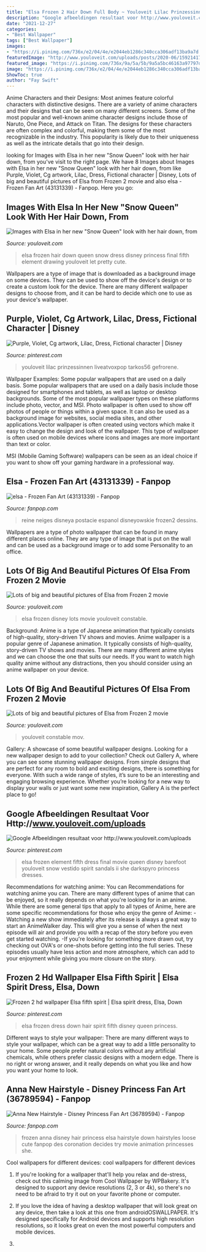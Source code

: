 ```yaml
---
title: "Elsa Frozen 2 Hair Down Full Body ~ Youloveit Lilac Prinzessinnen Liveatvoxpop Tarkos56 Gefrorene"
description: "Google afbeeldingen resultaat voor http://www.youloveit.com/uploads"
date: "2021-12-27"
categories:
- "Best Wallpaper"
tags: ["Best Wallpaper"]
images:
- "https://i.pinimg.com/736x/e2/04/4e/e2044eb1286c340cca306adf13ba9a7d.jpg"
featuredImage: "http://www.youloveit.com/uploads/posts/2020-06/1592141717_youloveit_com_frozen_2_elsa_pictures_big_hd31.jpg"
featured_image: "https://i.pinimg.com/736x/9a/5a/5b/9a5a5bc46163a97797d1ab6a9e1011b2.jpg"
image: "https://i.pinimg.com/736x/e2/04/4e/e2044eb1286c340cca306adf13ba9a7d.jpg"
ShowToc: true
author: "Fay Swift"
---
```



Anime Characters and their Designs: Most animes feature colorful characters with distinctive designs.
There are a variety of anime characters and their designs that can be seen on many different screens. Some of the most popular and well-known anime character designs include those of Naruto, One Piece, and Attack on Titan. The designs for these characters are often complex and colorful, making them some of the most recognizable in the industry. This popularity is likely due to their uniqueness as well as the intricate details that go into their design.

	

		
looking for Images with Elsa in her new &quot;Snow Queen&quot; look with her hair down, from you've visit to the right page. We have 8 Images about Images with Elsa in her new &quot;Snow Queen&quot; look with her hair down, from like Purple, Violet, Cg artwork, Lilac, Dress, Fictional character | Disney, Lots of big and beautiful pictures of Elsa from Frozen 2 movie and also elsa - Frozen Fan Art (43131339) - Fanpop. Here you go:
		
    
## Images With Elsa In Her New &quot;Snow Queen&quot; Look With Her Hair Down, From

<img loading=lazy src="http://www.youloveit.com/uploads/posts/2019-11/1574632938_youloveit_com_frozen_2_elsa_look_from_the_final11.jpg" onerror="this.onerror=null;this.src='https://tse3.mm.bing.net/th?id=OIP.lZeQipt4yHKENfbWc-LAawHaK6&amp;pid=15.1';" alt="Images with Elsa in her new &quot;Snow Queen&quot; look with her hair down, from">

_Source: youloveit.com_

>elsa frozen hair down queen snow dress disney princess final fifth element drawing youloveit let pretty cute. 

	

Wallpapers are a type of image that is downloaded as a background image on some devices. They can be used to show off the device's design or to create a custom look for the device. There are many different wallpaper designs to choose from, and it can be hard to decide which one to use as your device's wallpaper.

    
## Purple, Violet, Cg Artwork, Lilac, Dress, Fictional Character | Disney

<img loading=lazy src="https://i.pinimg.com/736x/9a/5a/5b/9a5a5bc46163a97797d1ab6a9e1011b2.jpg" onerror="this.onerror=null;this.src='https://tse3.mm.bing.net/th?id=OIP.cq551dS5H74nd7r0VZrA8AHaNJ&amp;pid=15.1';" alt="Purple, Violet, Cg artwork, Lilac, Dress, Fictional character | Disney">

_Source: pinterest.com_

>youloveit lilac prinzessinnen liveatvoxpop tarkos56 gefrorene. 

	

Wallpaper Examples: Some popular wallpapers that are used on a daily basis.
Some popular wallpapers that are used on a daily basis include those designed for smartphones and tablets, as well as laptop or desktop backgrounds. Some of the most popular wallpaper types on these platforms include photo, vector, and MSI. 
Photo wallpaper is often used to show off photos of people or things within a given space. It can also be used as a background image for websites, social media sites, and other applications.Vector wallpaper is often created using vectors which make it easy to change the design and look of the wallpaper. This type of wallpaper is often used on mobile devices where icons and images are more important than text or color. 

MSI (Mobile Gaming Software) wallpapers can be seen as an ideal choice if you want to show off your gaming hardware in a professional way.

    
## Elsa - Frozen Fan Art (43131339) - Fanpop

<img loading=lazy src="http://images6.fanpop.com/image/photos/43100000/elsa-frozen-43131339-1364-2048.jpg" onerror="this.onerror=null;this.src='https://tse4.mm.bing.net/th?id=OIP.IN52632Irbd6h3bC4DnlMAHaLH&amp;pid=15.1';" alt="elsa - Frozen Fan Art (43131339) - Fanpop">

_Source: fanpop.com_

>reine neiges disneya postacie espanol disneyowskie frozen2 dessins. 

	



Wallpapers are a type of photo wallpaper that can be found in many different places online. They are any type of image that is put on the wall and can be used as a background image or to add some Personality to an office.

    
## Lots Of Big And Beautiful Pictures Of Elsa From Frozen 2 Movie

<img loading=lazy src="http://www.youloveit.com/uploads/posts/2020-06/1592141717_youloveit_com_frozen_2_elsa_pictures_big_hd31.jpg" onerror="this.onerror=null;this.src='https://tse4.mm.bing.net/th?id=OIP.xf128IGcojkA_wJGG-Wa7gHaNK&amp;pid=15.1';" alt="Lots of big and beautiful pictures of Elsa from Frozen 2 movie">

_Source: youloveit.com_

>elsa frozen disney lots movie youloveit constable. 

	

Background: Anime is a type of Japanese animation that typically consists of high-quality, story-driven TV shows and movies.
Anime wallpaper is a popular genre of Japanese animation. It typically consists of high-quality, story-driven TV shows and movies. There are many different anime styles and we can choose the one that suits our needs. If you want to watch high quality anime without any distractions, then you should consider using an anime wallpaper on your device.

    
## Lots Of Big And Beautiful Pictures Of Elsa From Frozen 2 Movie

<img loading=lazy src="https://www.youloveit.com/uploads/posts/2020-06/medium/1592141675_youloveit_com_frozen_2_elsa_pictures_big_hd41.jpg" onerror="this.onerror=null;this.src='https://tse3.mm.bing.net/th?id=OIP.jQgR6mMJAB8BxDlQRmc7GgHaLt&amp;pid=15.1';" alt="Lots of big and beautiful pictures of Elsa from Frozen 2 movie">

_Source: youloveit.com_

>youloveit constable mov. 

	

Gallery: A showcase of some beautiful wallpaper designs.
Looking for a new wallpaper design to add to your collection? Check out Gallery A, where you can see some stunning wallpaper designs. From simple designs that are perfect for any room to bold and exciting designs, there is something for everyone. With such a wide range of styles, it’s sure to be an interesting and engaging browsing experience. Whether you’re looking for a new way to display your walls or just want some new inspiration, Gallery A is the perfect place to go!





	
	
    
## Google Afbeeldingen Resultaat Voor Http://www.youloveit.com/uploads

<img loading=lazy src="https://i.pinimg.com/736x/34/20/ba/3420baec71c8b023718ab9e50abb3e46.jpg" onerror="this.onerror=null;this.src='https://tse3.mm.bing.net/th?id=OIP.hCIjemeLcTcR0_WjJBOlwAHaLg&amp;pid=15.1';" alt="Google Afbeeldingen resultaat voor http://www.youloveit.com/uploads">

_Source: pinterest.com_

>elsa frozen element fifth dress final movie queen disney barefoot youloveit snow vestido spirit sandals ii she darkspyro princess dresses. 

	

Recommendations for watching anime: You can
Recommendations for watching anime you can. There are many different types of anime that can be enjoyed, so it really depends on what you're looking for in an anime. While there are some general tips that apply to all types of Anime, here are some specific recommendations for those who enjoy the genre of Anime: 
-Watching a new show immediately after its release is always a great way to start an AnimeWalker day. This will give you a sense of when the next episode will air and provide you with a recap of the story before you even get started watching. 
-If you're looking for something more drawn out, try checking out OVA's or one-shots before getting into the full series. These episodes usually have less action and more atmosphere, which can add to your enjoyment while giving you more closure on the story.

    
## Frozen 2 Hd Wallpaper Elsa Fifth Spirit | Elsa Spirit Dress, Elsa, Down

<img loading=lazy src="https://i.pinimg.com/736x/e2/04/4e/e2044eb1286c340cca306adf13ba9a7d.jpg" onerror="this.onerror=null;this.src='https://tse4.mm.bing.net/th?id=OIP.oAVoPkCvqkUdHtgrAzFTjwHaEK&amp;pid=15.1';" alt="Frozen 2 hd wallpaper Elsa fifth spirit | Elsa spirit dress, Elsa, Down">

_Source: pinterest.com_

>elsa frozen dress down hair spirit fifth disney queen princess. 

	

Different ways to style your wallpaper:
There are many different ways to style your wallpaper, which can be a great way to add a little personality to your home. Some people prefer natural colors without any artificial chemicals, while others prefer classic designs with a modern edge. There is no right or wrong answer, and it really depends on what you like and how you want your home to look.

    
## Anna New Hairstyle - Disney Princess Fan Art (36789594) - Fanpop

<img loading=lazy src="http://images6.fanpop.com/image/photos/36700000/Disney-Princess-image-disney-princess-36789594-500-700.png" onerror="this.onerror=null;this.src='https://tse4.mm.bing.net/th?id=OIP.Pi44qWR9paxn5k4YN-vdmQHaKX&amp;pid=15.1';" alt="Anna New Hairstyle - Disney Princess Fan Art (36789594) - Fanpop">

_Source: fanpop.com_

>frozen anna disney hair princess elsa hairstyle down hairstyles loose cute fanpop des coronation decides try movie animation princesses she. 

	

Cool wallpapers for different devices:
cool wallpapers for different devices 

1. If you're looking for a wallpaper that'll help you relax and de-stress, check out this calming image from Cool Wallpaper by WPBakery. It's designed to support any device resolutions (2, 3 or 4k), so there's no need to be afraid to try it out on your favorite phone or computer.

2. If you love the idea of having a desktop wallpaper that will look great on any device, then take a look at this one from androidOSWALLPAPER. It's designed specifically for Android devices and supports high resolution resolutions, so it looks great on even the most powerful computers and mobile devices.

3.

